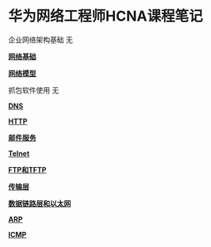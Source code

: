 # 华为网络工程师HCNA课程笔记

企业网络架构基础	无

**[网络基础](网络基础.md)**

**[网络模型](网络模型.md)**

抓包软件使用			无

**[DNS](DNS.md)**

**[HTTP](HTTP.md)**

**[邮件服务](邮件服务.md)**

**[Telnet](Telnet.md)**

**[FTP和TFTP](FTP和TFTP.md)**

**[传输层](传输层.md)**

**[数据链路层和以太网](数据链路层和以太网.md)**

**[ARP](ARP.md)**

**[ICMP](ICMP.md)**





